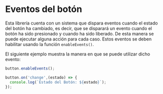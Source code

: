# Eventos del botón

Esta librería cuenta con un sistema que dispara eventos cuando el estado del botón ha cambiado, es decir, que se disparará un evento cuando el botón ha sido presionado y cuando ha sido liberado. De esta manera se puede ejecutar alguna acción para cada caso. Estos eventos se deben habilitar usando la función `enableEvents()`.

El siguiente ejemplo muestra la manera en que se puede utilizar dicho evento:

```javascript
button.enableEvents();

button.on('change',(estado) => {
  console.log(`Estado del Botón: ${estado}`);
});
```
